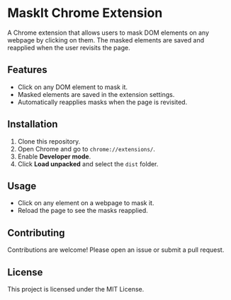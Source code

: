 # MaskIt Chrome Extension

A Chrome extension that allows users to mask DOM elements on any webpage by clicking on them. The masked elements are saved and reapplied when the user revisits the page.

## Features
- Click on any DOM element to mask it.
- Masked elements are saved in the extension settings.
- Automatically reapplies masks when the page is revisited.

## Installation
1. Clone this repository.
2. Open Chrome and go to `chrome://extensions/`.
3. Enable **Developer mode**.
4. Click **Load unpacked** and select the `dist` folder.

## Usage
- Click on any element on a webpage to mask it.
- Reload the page to see the masks reapplied.

## Contributing
Contributions are welcome! Please open an issue or submit a pull request.

## License
This project is licensed under the MIT License.

